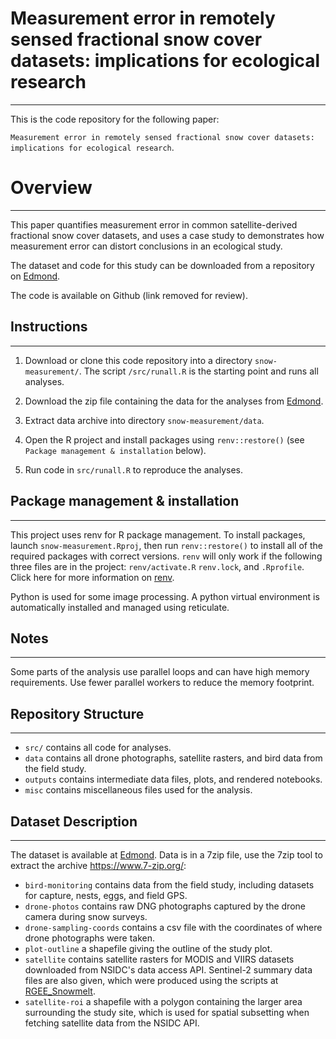 # Measurement error in remotely sensed fractional snow cover datasets: implications for ecological research

------------------------------------------------------------------------

This is the code repository for the following paper:

`Measurement error in remotely sensed fractional snow cover datasets: implications for ecological research`.

# Overview

------------------------------------------------------------------------

This paper quantifies measurement error in common satellite-derived fractional snow cover datasets, and uses a case study to demonstrates how measurement error can distort conclusions in an ecological study.

The dataset and code for this study can be downloaded from a repository on [Edmond](https://edmond.mpg.de/privateurl.xhtml?token=9a080a7e-ba68-4777-bb40-3763dbe3fe90).

The code is available on Github (link removed for review).

## Instructions

------------------------------------------------------------------------

1.  Download or clone this code repository into a directory `snow-measurement/`. The script `/src/runall.R` is the starting point and runs all analyses.

2.  Download the zip file containing the data for the analyses from [Edmond](https://edmond.mpg.de/privateurl.xhtml?token=9a080a7e-ba68-4777-bb40-3763dbe3fe90).

3.  Extract data archive into directory `snow-measurement/data`.

4.  Open the R project and install packages using `renv::restore()` (see `Package management & installation` below).

5.  Run code in `src/runall.R` to reproduce the analyses.

## Package management & installation

------------------------------------------------------------------------

This project uses renv for R package management. To install packages, launch `snow-measurement.Rproj`, then run `renv::restore()` to install all of the required packages with correct versions. `renv` will only work if the following three files are in the project: `renv/activate.R` `renv.lock`, and `.Rprofile`. Click here for more information on [renv](https://rstudio.github.io/renv/articles/renv.html).

Python is used for some image processing. A python virtual environment is automatically installed and managed using reticulate.

## Notes

------------------------------------------------------------------------

Some parts of the analysis use parallel loops and can have high memory requirements. Use fewer parallel workers to reduce the memory footprint.

## Repository Structure

------------------------------------------------------------------------

-   `src/` contains all code for analyses.
-   `data` contains all drone photographs, satellite rasters, and bird data from the field study.
-   `outputs` contains intermediate data files, plots, and rendered notebooks.
-   `misc` contains miscellaneous files used for the analysis.

## Dataset Description

------------------------------------------------------------------------

The dataset is available at [Edmond](https://edmond.mpg.de/privateurl.xhtml?token=9a080a7e-ba68-4777-bb40-3763dbe3fe90). Data is in a 7zip file, use the 7zip tool to extract the archive https://www.7-zip.org/:

-   `bird-monitoring` contains data from the field study, including datasets for capture, nests, eggs, and field GPS.
-   `drone-photos` contains raw DNG photographs captured by the drone camera during snow surveys. 
-   `drone-sampling-coords` contains a csv file with the coordinates of where drone photographs were taken.
-   `plot-outline` a shapefile giving the outline of the study plot.
-   `satellite` contains satellite rasters for MODIS and VIIRS datasets downloaded from NSIDC's data access API. Sentinel-2 summary data files are also given, which were produced using the scripts at [RGEE_Snowmelt](https://github.com/TVersluijs/RGEE_Snowmelt).
-   `satellite-roi` a shapefile with a polygon containing the larger area surrounding the study site, which is used for spatial subsetting when fetching satellite data from the NSIDC API.
